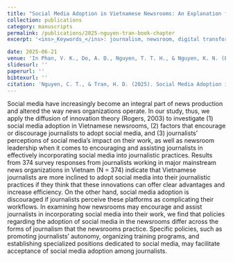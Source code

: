 ```yaml
---
title: "Social Media Adoption in Vietnamese Newsrooms: An Explanation from the Diffusion of Innovations Theory"
collection: publications
category: manuscripts
permalink: /publications/2025-nguyen-tran-book-chapter
excerpt: '<ins>_Keywords_</ins>: journalism, newsroom, digital transformation, social media, social media adoption, diffusion of innovations, Vietnam'

date: 2025-06-21
venue: 'In Phan, V. K., Do, A. D., Nguyen, T. T. H., & Nguyen, K. N. (Eds.), *Digital Convergence in Media: Vietnam and Transnational Perspectives* (pp. 31–58)'
slidesurl: ''
paperurl: ''
bibtexurl: ''
citation: 'Nguyen, C. T., & Tran, H. D. (2025). Social Media Adoption in Vietnamese Newsrooms: An Explanation from the Diffusion of Innovations Theory. In Phan, V. K., Do, A. D., Nguyen, T. T. H., & Nguyen, K. N. (Eds.), *Digital Convergence in Media: Vietnam and Transnational Perspectives* (pp. 31–58). Nomos Publishing House.'
---
```

Social media have increasingly become an integral part of news production and altered the way news organizations operate. In our study, thus, we apply the diffusion of innovation theory (Rogers, 2003) to investigate (1) social media adoption in Vietnamese newsrooms, (2) factors that encourage or discourage journalists to adopt social media, and (3) journalists’ perceptions of social media’s impact on their work, as well as newsroom leadership when it comes to encouraging and assisting journalists in effectively incorporating social media into journalistic practices. Results from 374 survey responses from journalists working in major mainstream news organizations in Vietnam (N = 374) indicate that Vietnamese journalists are more inclined to adopt social media into their journalistic practices if they think that these innovations can offer clear advantages and increase efficiency. On the other hand, social media adoption is discouraged if journalists perceive these platforms as complicating their workflows. In examining how newsrooms may encourage and assist journalists in incorporating social media into their work, we find that policies regarding the adoption of social media in the newsrooms differ across the forms of journalism that the newsrooms practice. Specific policies, such as promoting journalists’ autonomy, organizing training programs, and establishing specialized positions dedicated to social media, may facilitate acceptance of social media adoption among journalists.
